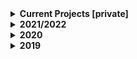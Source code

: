 <details>
  <summary>
  <b>Current Projects [private]</b>
  </summary>
  <ul>
    <li>payments app</li>
    <li>chrome extension</li>
    <li>drag + drop</li>
    <li>nutrition dashboard</li>
    <li>home workout</li>
    <li>book club</li>
    </details>
  </ul>
 </details>

<details>
  <summary>
  <b>2021/2022</b>
  </summary>
  <ul>
    <li><a href="https://github.com/ummagohil/Music-App">music app</a></li>
    <li><a href="https://github.com/ummagohil/Emails-App">emails app</a></li>
    <li><a href="https://github.com/ummagohil/Reminders-App">reminders app</a></li>
    <li><a href="https://github.com/ummagohil/Movie-App">movie app</a></li>
    <li><a href="https://github.com/ummagohil/Habit-Tracker">habit tracker</a></li>
  </ul>
 </details>

<details>
  <summary>
  <b>2020</b>
  </summary>
  <ul>
  <li><a href="https://github.com/ummagohil/Tweakemoji-icons">tweakiemoji npm package</a></li>
  <li><a href="https://github.com/ummagohil/Reading-App-Web">reading app</a></li>
   <li><a href="https://github.com/ummagohil/Running-App-Web">running app [web]</a></li>
   <li><a href="https://github.com/ummagohil/Running-App">running app [mobile]</a></li>
   </ul>
 </details>

<details>
  <summary>
  <b>2019</b>
  </summary>
  <ul>
  <li><a href="https://github.com/ummagohil/New-Savings-Dashboard">savings dashboard</a></li>
  <li><a href="https://github.com/ummagohil/Food-Prep-App">food prep app</a></li>
  <li><a href="https://github.com/ummagohil/Kaggle-HousePrices">kaggle: house prices</a></li>
  <li><a href="https://github.com/ummagohil/Kaggle-Titanic">kaggle: titanic</a></li>
  <li><a href="https://github.com/ummagohil/Running-App-API">running app api</a></li>
  <li><a href="https://github.com/ummagohil/finance-dashboard">finance dashboard</a></li>
  </ul>
 </details>




